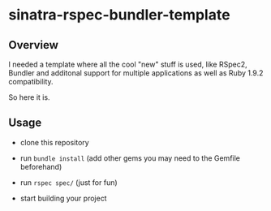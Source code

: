 # sinatra-rspec-bundler-template

## Overview

I needed a template where all the cool "new" stuff is used, like RSpec2, Bundler and additonal support for multiple applications as well as Ruby 1.9.2 compatibility.

So here it is.

## Usage

- clone this repository

- run `bundle install` (add other gems you may need to the Gemfile beforehand)

- run `rspec spec/` (just for fun)

- start building your project
